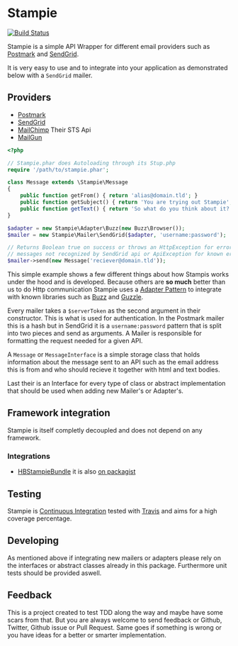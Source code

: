 # Stampie

[![Build Status](https://secure.travis-ci.org/henrikbjorn/Stampie.png)](http://travis-ci.org/henrikbjorn/Stampie)

Stampie is a simple API Wrapper for different email providers such as [Postmark](http://postmarkapp.com) and [SendGrid](http://sendgrid.com).

It is very easy to use and to integrate into your application as demonstrated below with a `SendGrid` mailer.

## Providers

* [Postmark](http://postmarkapp.com)
* [SendGrid](http://sendgrid.com)
* [MailChimp](http://mailchimp.com) Their STS Api
* [MailGun](http://mailgun.org)

``` php
<?php

// Stampie.phar does Autoloading through its Stup.php 
require '/path/to/stampie.phar';

class Message extends \Stampie\Message
{
	public function getFrom() { return 'alias@domain.tld'; }
	public function getSubject() { return 'You are trying out Stampie'; }
	public function getText() { return 'So what do you think about it?'; }
}

$adapter = new Stampie\Adapter\Buzz(new Buzz\Browser());
$mailer = new Stampie\Mailer\SendGrid($adapter, 'username:password');

// Returns Boolean true on success or throws an HttpException for error
// messages not recognized by SendGrid api or ApiException for known errors.
$mailer->send(new Message('reciever@domain.tld'));
```

This simple example shows a few different things about how Stampis works under the hood and is developed. Because others are **so much** better than us to do Http communication Stampie uses a [Adapter Pattern](http://en.wikipedia.org/wiki/Adapter_pattern) to integrate with known libraries such as [Buzz](http://github.com/kriswallsmith/Buzz) and [Guzzle](http://guzzlephp.org).

Every mailer takes a `$serverToken` as the second argument in their constructor. This is what is used for authentication. In the Postmark mailer this is a hash but in SendGrid it is a `username:password` pattern that is split into two pieces and send as arguments. A Mailer is responsible for formatting the request needed for a given API.

A `Message` or `MessageInterface` is a simple storage class that holds information about the message sent to an API such as the email address this is from and who should recieve it together with html and text bodies.

Last their is an Interface for every type of class or abstract implementation that should be used when adding new Mailer's or Adapter's.

## Framework integration

Stampie is itself completly decoupled and does not depend on any framework.

### Integrations

* [HBStampieBundle](http://github.com/henrikbjorn/HBStampieBundle) it is also [on packagist](http://packagist.org/packages/henrikbjorn/stampie-bundle)

## Testing

Stampie is [Continuous Integration](http://en.wikipedia.org/wiki/Continuous_integration) tested with [Travis](http://travis-ci.org) and aims for a high coverage percentage.

## Developing

As mentioned above if integrating new mailers or adapters please rely on the interfaces or abstract classes already in this package. Furthermore unit tests should be provided aswell.


## Feedback

This is a project created to test TDD along the way and maybe have some scars from that. But you are always welcome to send feedback or Github, Twitter, Github issue or Pull Request. Same goes if something is wrong or you have ideas for a better or smarter implementation.
